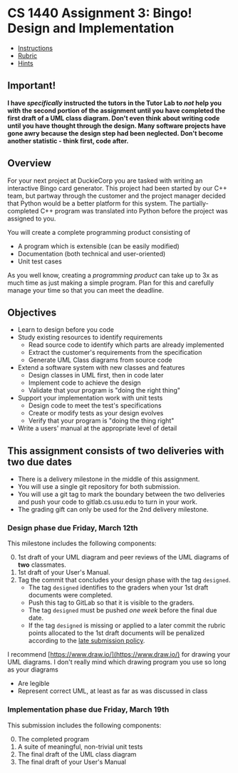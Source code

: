 # CS 1440 Assignment 3: Bingo! Design and Implementation

* [Instructions](instructions/README.md)
* [Rubric](instructions/Rubric.md)
* [Hints](instructions/Hints.md)


## Important!
**I have _specifically_  instructed the tutors in the Tutor Lab to  _not_  help you with the second portion of the assignment until you have completed the first draft of a UML class diagram.  Don't even think about writing code until you have thought through the design. Many software projects have gone awry because the design step had been neglected. Don't become another statistic - think first, code after.**


## Overview

For your next project at DuckieCorp you are tasked with writing an interactive
Bingo card generator.  This project had been started by our C++ team, but
partway through the customer and the project manager decided that Python would
be a better platform for this system.  The partially-completed C++ program was
translated into Python before the project was assigned to you.

You will create a complete programming product consisting of

*   A program which is extensible (can be easily modified)
*   Documentation (both technical and user-oriented)
*   Unit test cases

As you well know, creating a *programming product* can take up to 3x as much
time as just making a simple program.  Plan for this and carefully manage your
time so that you can meet the deadline.

## Objectives

*   Learn to design before you code
*   Study existing resources to identify requirements
    *   Read source code to identify which parts are already implemented
    *   Extract the customer's requirements from the specification
    *   Generate UML Class diagrams from source code
*   Extend a software system with new classes and features
    *   Design classes in UML first, then in code later
    *   Implement code to achieve the design
    *   Validate that your program is "doing the right thing"
*   Support your implementation work with unit tests
    *   Design code to meet the test's specifications
    *   Create or modify tests as your design evolves
    *   Verify that your program is "doing the thing right"
*   Write a users' manual at the appropriate level of detail


## This assignment consists of two deliveries with two due dates

* There is a delivery milestone in the middle of this assignment.
* You will use a single git repository for both submission.
* You will use a git tag to mark the boundary between the two deliveries and push your code to gitlab.cs.usu.edu to turn in your work.
* The grading gift can only be used for the 2nd delivery milestone.


### Design phase due Friday, March 12th

This milestone includes the following components:

0.  1st draft of your UML diagram and peer reviews of the UML diagrams of **two** classmates.
1.  1st draft of your User's Manual.
2.  Tag the commit that concludes your design phase with the tag `designed`.
    *   The tag `designed` identifies to the graders when your 1st draft documents were completed.
    *   Push this tag to GitLab so that it is visible to the graders.
    *   The tag `designed` must be pushed _one week_ before the final due date.
    *   If the tag `designed` is missing or applied to a later commit the rubric points allocated to the 1st draft documents will be penalized according to the [late submission policy](https://gitlab.cs.usu.edu/erik.falor/fa20-cs1440-lecturenotes/blob/master/Course_Rules.md).

I recommend [https://www.draw.io/](https://www.draw.io/) for drawing your UML diagrams. I don't really mind which drawing program you use so long as your diagrams

-   Are legible
-   Represent correct UML, at least as far as was discussed in class


### Implementation phase due Friday, March 19th

This submission includes the following components:

0.  The completed program
1.  A suite of meaningful, non-trivial unit tests
2.  The final draft of the UML class diagram
3.  The final draft of your User's Manual
